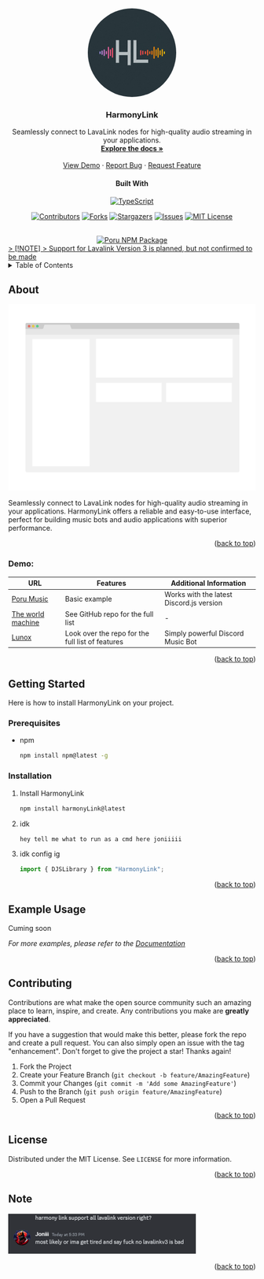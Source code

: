 
<a name="readme-top"></a>


<br/>

<div align="center">
  <a href="https://github.com/Joniii11/HarmonyLink">
    <img src="images/HarmonyLink.jpg" alt="Logo" width="180" height="180" style="border-radius: 50%;">
  </a>

<h3 align="center">HarmonyLink</h3>

  <p align="center">
    Seamlessly connect to LavaLink nodes for high-quality audio streaming in your applications. 
    <br />
    <a href="https://github.com/Joniii11/HarmonyLink"><strong>Explore the docs »</strong></a>
    <br />
  <br />
    <a href="#demo">View Demo</a>
    ·
    <a href="https://github.com/Joniii11/HarmonyLink/issues/new?labels=bug&template=bug-report---.md">Report Bug</a>
    ·
    <a href="https://github.com/Joniii11/HarmonyLink/issues/new?labels=enhancement&template=feature-request---.md">Request Feature</a>
  </p>
   <h4>Built With</h4>

  [![TypeScript][ts]][ts-url]

  [![Contributors][contributors-shield]][contributors-url]
[![Forks][forks-shield]][forks-url]
[![Stargazers][stars-shield]][stars-url]
[![Issues][issues-shield]][issues-url]
[![MIT License][license-shield]][license-url]


<br>
 <a href="https://nodei.co/npm/poru/">
    <img src="https://nodei.co/npm/poru.png?downloads=true&downloadRank=true&stars=true" alt="Poru NPM Package"/>
    </a>
</div>
<a href="#note">
> [!NOTE]
> Support for Lavalink Version 3 is planned, but not confirmed to be made
</a>
<details>
  <summary>Table of Contents</summary>
  <ol>
    <li>
      <a href="#about">About</a>
      <ul>
        <li><a href="#demo">Demo</a></li>
        <li><a href="#built-with">Built With</a></li>
      </ul>
    </li>
    <li>
      <a href="#getting-started">Getting Started</a>
      <ul>
        <li><a href="#prerequisites">Prerequisites</a></li>
        <li><a href="#installation">Installation</a></li>
      </ul>
    </li>
    <li><a href="#example-usage">Example Usage</a></li>
    <li><a href="#contributing">Contributing</a></li>
    <li><a href="#license">License</a></li>
    <li><a href="#note">Note</a></li>
  </ol>
</details>

## About

[![Product Name Screen Shot][product-screenshot]](https://github.com/Joniii11/HarmonyLink)

Seamlessly connect to LavaLink nodes for high-quality audio streaming in your applications. HarmonyLink offers a reliable and easy-to-use interface, perfect for building music bots and audio applications with superior performance.

<p align="right">(<a href="#readme-top">back to top</a>)</p>

### Demo:

| URL | Features | Additional Information |
|-----|----------|------------------------|
| [Poru Music](https://github.com/parasop/poru-example) | Basic example | Works with the latest Discord.js version |
| [The world machine](https://github.com/Reishimanfr/TWM-bot) | See GitHub repo for the full list | - |
| [Lunox](https://github.com/adh319/Lunox) | Look over the repo for the full list of features | Simply powerful Discord Music Bot |

<p align="right">(<a href="#readme-top">back to top</a>)</p>

## Getting Started

Here is how to install HarmonyLink on your project.

### Prerequisites
* npm
  ```sh
  npm install npm@latest -g
  ```

### Installation
1. Install HarmonyLink
   ```sh
   npm install harmonyLink@latest
   ```
2. idk 
   ```sh
   hey tell me what to run as a cmd here joniiiii
   ```
3. idk config ig
   ```js
   import { DJSLibrary } from "HarmonyLink";
   ```

<p align="right">(<a href="#readme-top">back to top</a>)</p>

## Example Usage

Cuming soon

_For more examples, please refer to the [Documentation](https://github.com/Joniii11/HarmonyLink)_

<p align="right">(<a href="#readme-top">back to top</a>)</p>

## Contributing

Contributions are what make the open source community such an amazing place to learn, inspire, and create. Any contributions you make are **greatly appreciated**.

If you have a suggestion that would make this better, please fork the repo and create a pull request. You can also simply open an issue with the tag "enhancement".
Don't forget to give the project a star! Thanks again!

1. Fork the Project
2. Create your Feature Branch (`git checkout -b feature/AmazingFeature`)
3. Commit your Changes (`git commit -m 'Add some AmazingFeature'`)
4. Push to the Branch (`git push origin feature/AmazingFeature`)
5. Open a Pull Request

<p align="right">(<a href="#readme-top">back to top</a>)</p>

## License

Distributed under the MIT License. See `LICENSE` for more information.

<p align="right">(<a href="#readme-top">back to top</a>)</p>

## Note

<img src="images/nov3.PNG" alt="No V3 Supported Bitch">

<p align="right">(<a href="#readme-top">back to top</a>)</p>


[contributors-shield]: https://img.shields.io/github/contributors/Joniii11/HarmonyLink.svg?style=for-the-badge
[contributors-url]: https://github.com/Joniii11/HarmonyLink/graphs/contributors
[forks-shield]: https://img.shields.io/github/forks/Joniii11/HarmonyLink.svg?style=for-the-badge
[forks-url]: https://github.com/Joniii11/HarmonyLink/network/members
[stars-shield]: https://img.shields.io/github/stars/Joniii11/HarmonyLink.svg?style=for-the-badge
[stars-url]: https://github.com/Joniii11/HarmonyLink/stargazers
[issues-shield]: https://img.shields.io/github/issues/Joniii11/HarmonyLink.svg?style=for-the-badge
[issues-url]: https://github.com/Joniii11/HarmonyLink/issues
[license-shield]: https://img.shields.io/github/license/Joniii11/HarmonyLink.svg?style=for-the-badge
[license-url]: https://github.com/Joniii11/HarmonyLink/blob/master/LICENSE.txt
[product-screenshot]: images/screenshot.png
[ts]: https://img.shields.io/badge/TypeScript-007ACC?logo=typescript&logoColor=white
[ts-url]: https://www.typescriptlang.org/
